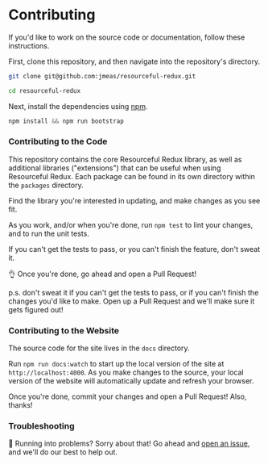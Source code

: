 # Contributing

If you'd like to work on the source code or documentation, follow these
instructions.

First, clone this repository, and then navigate into the repository's directory.

```sh
git clone git@github.com:jmeas/resourceful-redux.git

cd resourceful-redux
```

Next, install the dependencies using [npm](https://www.npmjs.com/).

```js
npm install && npm run bootstrap
```

### Contributing to the Code

This repository contains the core Resourceful Redux library, as well as
additional libraries ("extensions") that can be useful when using Resourceful
Redux. Each package can be found in its own directory within the `packages`
directory.

Find the library you're interested in updating, and make changes as you see fit.

As you work, and/or when you're done, run `npm test` to lint your changes, and
to run the unit tests.

If you can't get the tests to pass, or you can't finish the feature, don't sweat
it.

:ok_hand: Once you're done, go ahead and open a Pull Request!

p.s. don't sweat it if you can't get the tests to pass, or if you can't finish
the changes you'd like to make. Open up a Pull Request and we'll make sure it
gets figured out!

### Contributing to the Website

The source code for the site lives in the `docs` directory.

Run `npm run docs:watch` to start up the local version of the site at
`http://localhost:4000`. As you make changes to the source, your local version
of the website will automatically update and refresh your browser.

Once you're done, commit your changes and open a Pull Request! Also, thanks!

### Troubleshooting

:see_no_evil: Running into problems? Sorry about that! Go ahead and
[open an issue](https://github.com/jmeas/resourceful-redux/issues/new?title=Contributing+help),
and we'll do our best to help out.
